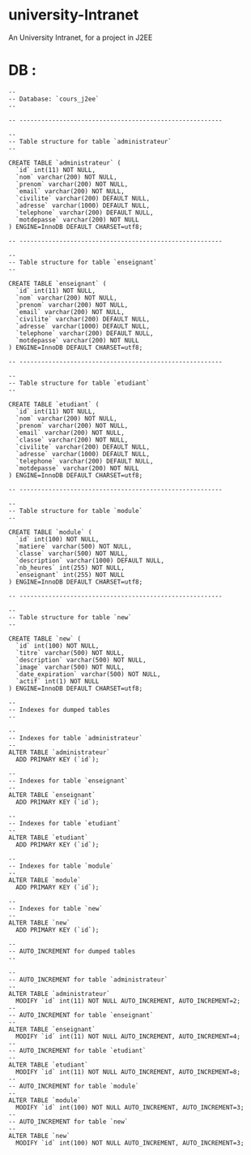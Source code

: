 # university-Intranet
An University Intranet, for a project in J2EE

# DB :


    --
    -- Database: `cours_j2ee`
    --
    
    -- --------------------------------------------------------
    
    --
    -- Table structure for table `administrateur`
    --
    
    CREATE TABLE `administrateur` (
      `id` int(11) NOT NULL,
      `nom` varchar(200) NOT NULL,
      `prenom` varchar(200) NOT NULL,
      `email` varchar(200) NOT NULL,
      `civilite` varchar(200) DEFAULT NULL,
      `adresse` varchar(1000) DEFAULT NULL,
      `telephone` varchar(200) DEFAULT NULL,
      `motdepasse` varchar(200) NOT NULL
    ) ENGINE=InnoDB DEFAULT CHARSET=utf8;
    
    -- --------------------------------------------------------
    
    --
    -- Table structure for table `enseignant`
    --
    
    CREATE TABLE `enseignant` (
      `id` int(11) NOT NULL,
      `nom` varchar(200) NOT NULL,
      `prenom` varchar(200) NOT NULL,
      `email` varchar(200) NOT NULL,
      `civilite` varchar(200) DEFAULT NULL,
      `adresse` varchar(1000) DEFAULT NULL,
      `telephone` varchar(200) DEFAULT NULL,
      `motdepasse` varchar(200) NOT NULL
    ) ENGINE=InnoDB DEFAULT CHARSET=utf8;
    
    -- --------------------------------------------------------
    
    --
    -- Table structure for table `etudiant`
    --
    
    CREATE TABLE `etudiant` (
      `id` int(11) NOT NULL,
      `nom` varchar(200) NOT NULL,
      `prenom` varchar(200) NOT NULL,
      `email` varchar(200) NOT NULL,
      `classe` varchar(200) NOT NULL,
      `civilite` varchar(200) DEFAULT NULL,
      `adresse` varchar(1000) DEFAULT NULL,
      `telephone` varchar(200) DEFAULT NULL,
      `motdepasse` varchar(200) NOT NULL
    ) ENGINE=InnoDB DEFAULT CHARSET=utf8;
    
    -- --------------------------------------------------------
    
    --
    -- Table structure for table `module`
    --
    
    CREATE TABLE `module` (
      `id` int(100) NOT NULL,
      `matiere` varchar(500) NOT NULL,
      `classe` varchar(500) NOT NULL,
      `description` varchar(1000) DEFAULT NULL,
      `nb_heures` int(255) NOT NULL,
      `enseignant` int(255) NOT NULL
    ) ENGINE=InnoDB DEFAULT CHARSET=utf8;
    
    -- --------------------------------------------------------
    
    --
    -- Table structure for table `new`
    --
    
    CREATE TABLE `new` (
      `id` int(100) NOT NULL,
      `titre` varchar(500) NOT NULL,
      `description` varchar(500) NOT NULL,
      `image` varchar(500) NOT NULL,
      `date_expiration` varchar(500) NOT NULL,
      `actif` int(1) NOT NULL
    ) ENGINE=InnoDB DEFAULT CHARSET=utf8;
    
    --
    -- Indexes for dumped tables
    --
    
    --
    -- Indexes for table `administrateur`
    --
    ALTER TABLE `administrateur`
      ADD PRIMARY KEY (`id`);
    
    --
    -- Indexes for table `enseignant`
    --
    ALTER TABLE `enseignant`
      ADD PRIMARY KEY (`id`);
    
    --
    -- Indexes for table `etudiant`
    --
    ALTER TABLE `etudiant`
      ADD PRIMARY KEY (`id`);
    
    --
    -- Indexes for table `module`
    --
    ALTER TABLE `module`
      ADD PRIMARY KEY (`id`);
    
    --
    -- Indexes for table `new`
    --
    ALTER TABLE `new`
      ADD PRIMARY KEY (`id`);
    
    --
    -- AUTO_INCREMENT for dumped tables
    --
    
    --
    -- AUTO_INCREMENT for table `administrateur`
    --
    ALTER TABLE `administrateur`
      MODIFY `id` int(11) NOT NULL AUTO_INCREMENT, AUTO_INCREMENT=2;
    --
    -- AUTO_INCREMENT for table `enseignant`
    --
    ALTER TABLE `enseignant`
      MODIFY `id` int(11) NOT NULL AUTO_INCREMENT, AUTO_INCREMENT=4;
    --
    -- AUTO_INCREMENT for table `etudiant`
    --
    ALTER TABLE `etudiant`
      MODIFY `id` int(11) NOT NULL AUTO_INCREMENT, AUTO_INCREMENT=8;
    --
    -- AUTO_INCREMENT for table `module`
    --
    ALTER TABLE `module`
      MODIFY `id` int(100) NOT NULL AUTO_INCREMENT, AUTO_INCREMENT=3;
    --
    -- AUTO_INCREMENT for table `new`
    --
    ALTER TABLE `new`
      MODIFY `id` int(100) NOT NULL AUTO_INCREMENT, AUTO_INCREMENT=3;
